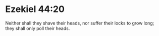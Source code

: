 # Ezekiel 44:20

Neither shall they shave their heads, nor suffer their locks to grow long; they shall only poll their heads.